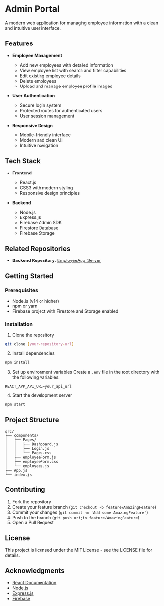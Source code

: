 # Admin Portal

A modern web application for managing employee information with a clean and intuitive user interface.

## Features

- **Employee Management**
  - Add new employees with detailed information
  - View employee list with search and filter capabilities
  - Edit existing employee details
  - Delete employees
  - Upload and manage employee profile images

- **User Authentication**
  - Secure login system
  - Protected routes for authenticated users
  - User session management

- **Responsive Design**
  - Mobile-friendly interface
  - Modern and clean UI
  - Intuitive navigation

## Tech Stack

- **Frontend**
  - React.js
  - CSS3 with modern styling
  - Responsive design principles

- **Backend**
  - Node.js
  - Express.js
  - Firebase Admin SDK
  - Firestore Database
  - Firebase Storage

## Related Repositories

- **Backend Repository**: [EmployeeApp_Server](https://github.com/Yolanda-landii/EmployeeApp_Server/tree/nodeEmployeeApp)

## Getting Started

### Prerequisites

- Node.js (v14 or higher)
- npm or yarn
- Firebase project with Firestore and Storage enabled

### Installation

1. Clone the repository
```bash
git clone [your-repository-url]
```

2. Install dependencies
```bash
npm install
```

3. Set up environment variables
Create a `.env` file in the root directory with the following variables:
```
REACT_APP_API_URL=your_api_url
```

4. Start the development server
```bash
npm start
```

## Project Structure

```
src/
├── components/
│   ├── Pages/
│   │   ├── Dashboard.js
│   │   ├── Login.js
│   │   └── Pages.css
│   ├── employeeForm.js
│   ├── employeeForm.css
│   └── employees.js
├── App.js
└── index.js
```

## Contributing

1. Fork the repository
2. Create your feature branch (`git checkout -b feature/AmazingFeature`)
3. Commit your changes (`git commit -m 'Add some AmazingFeature'`)
4. Push to the branch (`git push origin feature/AmazingFeature`)
5. Open a Pull Request

## License

This project is licensed under the MIT License - see the LICENSE file for details.

## Acknowledgments

- [React Documentation](https://reactjs.org/)
- [Node.js](https://nodejs.org/)
- [Express.js](https://expressjs.com/)
- [Firebase](https://firebase.google.com/)

